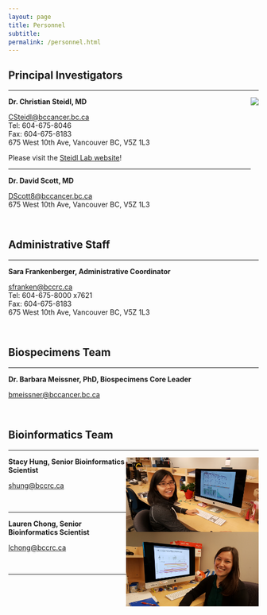 ```yaml
---
layout: page
title: Personnel
subtitle:
permalink: /personnel.html
---
```


## Principal Investigators

---

<img align="right" src="/img/steidl.png" height="200">

**Dr. Christian Steidl, MD**

<CSteidl@bccancer.bc.ca>  
Tel: 604-675-8046  
Fax: 604-675-8183  
675 West 10th Ave, Vancouver BC, V5Z 1L3  

Please visit the [Steidl Lab website](http://steidllab.med.ubc.ca/)!

---

**Dr. David Scott, MD**

<DScott8@bccancer.bc.ca>  
675 West 10th Ave, Vancouver BC, V5Z 1L3

<br>

## Administrative Staff

---

**Sara Frankenberger, Administrative Coordinator**

<sfranken@bccrc.ca>  
Tel: 604-675-8000 x7621  
Fax: 604-675-8183  
675 West 10th Ave, Vancouver BC, V5Z 1L3

<br>

## Biospecimens Team
---

**Dr. Barbara Meissner, PhD, Biospecimens Core Leader**

<bmeissner@bccancer.bc.ca>

<br>

## Bioinformatics Team
---

<img align="right" src="/img/stacy.jpg" height="150">

**Stacy Hung, Senior Bioinformatics Scientist**

<shung@bccrc.ca>

<br>

---

<img align="right" src="/img/lauren.jpg" height="150">

**Lauren Chong, Senior Bioinformatics Scientist**

<lchong@bccrc.ca>

<br>

---
